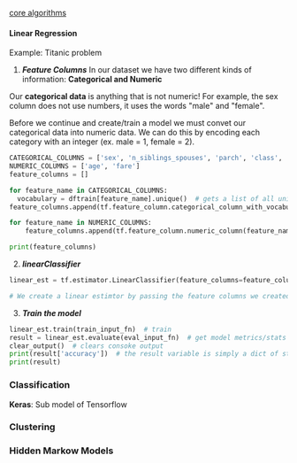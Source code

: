 [core algorithms](https://colab.research.google.com/drive/1YaRbNpePrErZ1t6PHbDk0pxuE0ipYcKP)
#### Linear Regression

Example: Titanic problem
1.  ***Feature Columns***
In our dataset we have two different kinds of information: **Categorical and Numeric**

Our **categorical data** is anything that is not numeric! For example, the sex column does not use numbers, it uses the words "male" and "female".

Before we continue and create/train a model we must convet our categorical data into numeric data. We can do this by encoding each category with an integer (ex. male = 1, female = 2).
```python
CATEGORICAL_COLUMNS = ['sex', 'n_siblings_spouses', 'parch', 'class', 'deck', 'embark_town', 'alone']
NUMERIC_COLUMNS = ['age', 'fare']
feature_columns = []

for feature_name in CATEGORICAL_COLUMNS:
  vocabulary = dftrain[feature_name].unique()  # gets a list of all unique values from given feature column
feature_columns.append(tf.feature_column.categorical_column_with_vocabulary_list(feature_name, vocabulary))

for feature_name in NUMERIC_COLUMNS:
	feature_columns.append(tf.feature_column.numeric_column(feature_name, dtype=tf.float32))

print(feature_columns)
```

2. ***linearClassifier***
```python
linear_est = tf.estimator.LinearClassifier(feature_columns=feature_columns)

# We create a linear estimtor by passing the feature columns we created earlier
```

3. ***Train the model***
```python
linear_est.train(train_input_fn)  # train
result = linear_est.evaluate(eval_input_fn)  # get model metrics/stats by testing on tetsing data
clear_output()  # clears consoke output
print(result['accuracy'])  # the result variable is simply a dict of stats about our model
print(result)
```
### Classification
**Keras**: Sub model of Tensorflow

### Clustering


### Hidden Markow Models